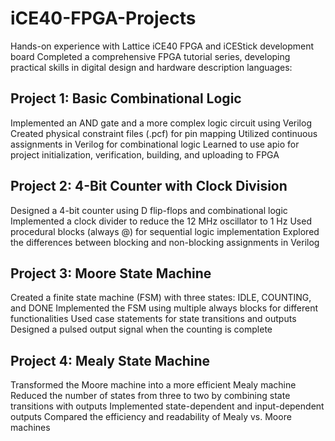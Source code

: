 # iCE40-FPGA-Projects
Hands-on experience with Lattice iCE40 FPGA and iCEStick development board
Completed a comprehensive FPGA tutorial series, developing practical skills in digital design and hardware description languages:

## Project 1: Basic Combinational Logic

Implemented an AND gate and a more complex logic circuit using Verilog
Created physical constraint files (.pcf) for pin mapping
Utilized continuous assignments in Verilog for combinational logic
Learned to use apio for project initialization, verification, building, and uploading to FPGA

## Project 2: 4-Bit Counter with Clock Division

Designed a 4-bit counter using D flip-flops and combinational logic
Implemented a clock divider to reduce the 12 MHz oscillator to 1 Hz
Used procedural blocks (always @) for sequential logic implementation
Explored the differences between blocking and non-blocking assignments in Verilog

## Project 3: Moore State Machine

Created a finite state machine (FSM) with three states: IDLE, COUNTING, and DONE
Implemented the FSM using multiple always blocks for different functionalities
Used case statements for state transitions and outputs
Designed a pulsed output signal when the counting is complete

## Project 4: Mealy State Machine

Transformed the Moore machine into a more efficient Mealy machine
Reduced the number of states from three to two by combining state transitions with outputs
Implemented state-dependent and input-dependent outputs
Compared the efficiency and readability of Mealy vs. Moore machines
